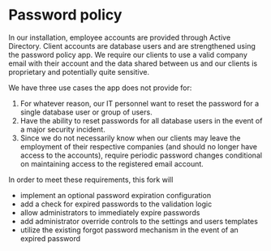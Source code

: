 # Password policy
In our installation, employee accounts are provided through Active Directory.  Client accounts are database users and are strengthened using the password policy app.  We require our clients to use a valid company email with their account and the data shared between us and our clients is proprietary and potentially quite sensitive.

We have three use cases the app does not provide for:

1. For whatever reason, our IT personnel want to reset the password for a single database user or group of users.
2. Have the ability to reset passwords for all database users in the event of a major security incident.
3. Since we do not necessarily know when our clients may leave the employment of their respective companies (and should no longer have access to the accounts), require periodic password changes conditional on maintaining access to the registered email account.

In order to meet these requirements, this fork will
* implement an optional password expiration configuration
* add a check for expired passwords to the validation logic
* allow administrators to immediately expire passwords
* add administrator override controls to the settings and users templates
* utilize the existing forgot password mechanism in the event of an expired password
